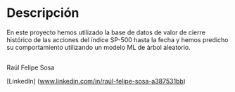 # Descripción
En este proyecto hemos utilizado la base de datos de valor de cierre histórico de las acciones del índice SP-500 hasta la fecha y hemos predicho su comportamiento
utilizando un modelo ML de árbol aleatorio. 

##
Raúl Felipe Sosa

[LinkedIn] (www.linkedin.com/in/raúl-felipe-sosa-a387531bb)
